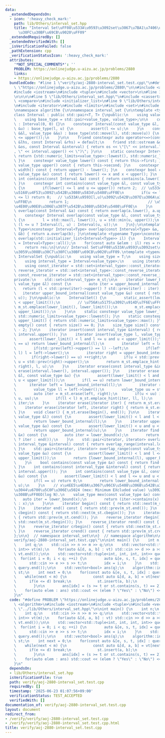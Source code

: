 ```yaml
---
data:
  _extendedDependsOn:
  - icon: ':heavy_check_mark:'
    path: lib/Others/interval_set.hpp
    title: "Interval Set\uFF08\u533A\u9593\u3092set\u3067\u7BA1\u7406\u3059\u308B\u30C7\
      \u30FC\u30BF\u69CB\u9020\uFF09"
  _extendedRequiredBy: []
  _extendedVerifiedWith: []
  _isVerificationFailed: false
  _pathExtension: cpp
  _verificationStatusIcon: ':heavy_check_mark:'
  attributes:
    '*NOT_SPECIAL_COMMENTS*': ''
    PROBLEM: https://onlinejudge.u-aizu.ac.jp/problems/2880
    links:
    - https://onlinejudge.u-aizu.ac.jp/problems/2880
  bundledCode: "#line 1 \"verify/aoj-2880-interval_set.test.cpp\"\n#define PROBLEM\
    \ \"https://onlinejudge.u-aizu.ac.jp/problems/2880\"\n\n#include <algorithm>\n\
    #include <iostream>\n#include <tuple>\n#include <vector>\n\n#line 1 \"lib/Others/interval_set.hpp\"\
    \n\n\n\n#line 5 \"lib/Others/interval_set.hpp\"\n#include <cassert>\n#include\
    \ <compare>\n#include <initializer_list>\n#line 9 \"lib/Others/interval_set.hpp\"\
    \n#include <iterator>\n#include <limits>\n#include <set>\n#include <utility>\n\
    \nnamespace algorithm {\n\nnamespace interval_set {\n\ntemplate <typename T>\n\
    class Interval : public std::pair<T, T> {\npublic:\n    using value_type = T;\n\
    \    using base_type = std::pair<value_type, value_type>;\n\n    constexpr Interval()\
    \ : Interval(0, 0) {}\n    constexpr Interval(const value_type &l, const value_type\
    \ &u) : base_type(l, u) {\n        assert(l <= u);\n    }\n    constexpr Interval(value_type\
    \ &&l, value_type &&u) : base_type(std::move(l), std::move(u)) {\n        assert(lower()\
    \ <= upper());\n    }\n\n    friend constexpr auto operator<=>(const Interval\
    \ &lhs, const Interval &rhs) = default;\n    friend std::ostream &operator<<(std::ostream\
    \ &os, const Interval &interval) { return os << \"[\" << interval.lower() << \"\
    , \" << interval.upper() << \")\"; }\n\n    static constexpr Interval all() {\
    \ return {std::numeric_limits<value_type>::lowest(), std::numeric_limits<value_type>::max()};\
    \ }\n    constexpr value_type lower() const { return this->first; }\n    constexpr\
    \ value_type upper() const { return this->second; }\n    constexpr value_type\
    \ width() const { return upper() - lower(); }\n    constexpr bool contains(const\
    \ value_type &x) const { return lower() <= x and x < upper(); }\n    constexpr\
    \ int contains(const Interval &a) const { return contains(a.lower(), a.upper());\
    \ }\n    constexpr int contains(const value_type &l, const value_type &u) const\
    \ {\n        if(lower() <= l and u <= upper()) return 2;  // \u533A\u9593[l,u)\u306E\
    \u5168\u4F53\u3092\u542B\u3080\u5834\u5408\uFF0E\n        if(u <= lower() or upper()\
    \ <= l) return 0;   // \u533A\u9593[l,u)\u3092\u542B\u307E\u306A\u3044\u5834\u5408\
    \uFF0E\n        return 1;                                    // \u533A\u9593[l,u)\u306E\
    \u4E00\u90E8\u306E\u307F\u542B\u3080\u5834\u5408\uFF0E\n    }\n    constexpr Interval\
    \ overlap(const Interval &a) const { return overlap(a.lower(), a.upper()); }\n\
    \    constexpr Interval overlap(const value_type &l, const value_type &u) const\
    \ {\n        l = std::max(l, lower()), u = std::min(u, upper());\n        return\
    \ (l <= u ? Interval(l, u) : Interval(u, u));\n    }\n};\n\ntemplate <typename\
    \ Type>\nconstexpr Interval<Type> overlap(const Interval<Type> &a, const Interval<Type>\
    \ &b) { return a.overlap(b); }\n\ntemplate <typename Type>\nconstexpr Interval<Type>\
    \ overlap(std::initializer_list<Interval<Type>> il) {\n    Interval<Type> res\
    \ = Interval<Type>::all();\n    for(const auto &elem : il) res = res.overlap(elem);\n\
    \    return res;\n}\n\n// Interval Set\uFF08\u533A\u9593\u3092set\u3067\u7BA1\u7406\
    \u3059\u308B\u30C7\u30FC\u30BF\u69CB\u9020\uFF09.\ntemplate <typename T>\nclass\
    \ IntervalSet {\npublic:\n    using value_type = T;\n    using size_type = std::size_t;\n\
    \    using interval_type = Interval<value_type>;\n    using iterator = std::set<interval_type>::const_iterator;\n\
    \    using const_iterator = std::set<interval_type>::const_iterator;\n    using\
    \ reverse_iterator = std::set<interval_type>::const_reverse_iterator;\n    using\
    \ const_reverse_iterator = std::set<interval_type>::const_reverse_iterator;\n\n\
    private:\n    std::set<interval_type> m_st;\n\n    iterator lower_bound_internal(const\
    \ value_type &l) const {\n        auto iter = upper_bound_internal(l);\n     \
    \   return (l < std::prev(iter)->upper() ? std::prev(iter) : iter);\n    }\n \
    \   iterator upper_bound_internal(const value_type &u) const { return m_st.lower_bound(interval_type(u,\
    \ u)); }\n\npublic:\n    IntervalSet() {\n        static_assert(lower_limit()\
    \ < upper_limit());\n        // \u756A\u5175\u3092\u914D\u7F6E\uFF0E\n       \
    \ m_st.emplace(lower_limit(), lower_limit());\n        m_st.emplace(upper_limit(),\
    \ upper_limit());\n    }\n\n    static constexpr value_type lower_limit() { return\
    \ std::numeric_limits<value_type>::lowest(); }\n    static constexpr value_type\
    \ upper_limit() { return std::numeric_limits<value_type>::max(); }\n\n    bool\
    \ empty() const { return size() == 0; }\n    size_type size() const { return m_st.size()\
    \ - 2; }\n\n    iterator insert(const interval_type &interval) { return insert(interval.lower(),\
    \ interval.upper()); }\n    iterator insert(value_type l, value_type u) {\n  \
    \      assert(lower_limit() < l and l <= u and u < upper_limit());\n        if(l\
    \ == u) return lower_bound_internal(l);\n        iterator left = lower_bound_internal(l);\n\
    \        if(std::prev(left)->upper() == l) --left;\n        if(left->lower() <\
    \ l) l = left->lower();\n        iterator right = upper_bound_internal(u);\n \
    \       if(right->lower() == u) ++right;\n        if(u < std::prev(right)->upper())\
    \ u = std::prev(right)->upper();\n        return m_st.emplace_hint(m_st.erase(left,\
    \ right), l, u);\n    }\n    iterator erase(const interval_type &interval) { return\
    \ erase(interval.lower(), interval.upper()); }\n    iterator erase(const value_type\
    \ &l, const value_type &u) {\n        assert(lower_limit() < l and l <= u and\
    \ u < upper_limit());\n        if(l == u) return lower_bound_internal(l);\n  \
    \      iterator left = lower_bound_internal(l);\n        iterator right = upper_bound_internal(u);\n\
    \        value_type ll = left->lower();\n        value_type uu = std::prev(right)->upper();\n\
    \        auto iter = m_st.erase(left, right);\n        if(u < uu) iter = m_st.emplace_hint(iter,\
    \ u, uu);\n        if(ll < l) m_st.emplace_hint(iter, ll, l);\n        return\
    \ iter;\n    }\n    iterator erase(iterator iter) { return m_st.erase(iter); }\n\
    \    iterator erase(iterator left, iterator right) { return m_st.erase(left, right);\
    \ }\n    void clear() { m_st.erase(begin(), end()); }\n\n    iterator lower_bound(const\
    \ value_type &l) const {\n        assert(lower_limit() < l and l < upper_limit());\n\
    \        return lower_bound_internal(l);\n    }\n    iterator upper_bound(const\
    \ value_type &u) const {\n        assert(lower_limit() < u and u < upper_limit());\n\
    \        return upper_bound_internal(u);\n    }\n    iterator find(const value_type\
    \ &x) const {\n        auto iter = lower_bound(x);\n        return (iter->contains(x)\
    \ ? iter : end());\n    }\n    std::pair<iterator, iterator> overlap_range(const\
    \ interval_type &interval) const { return overlap_range(interval.lower(), interval.upper());\
    \ }\n    std::pair<iterator, iterator> overlap_range(const value_type &l, const\
    \ value_type &u) const {\n        assert(lower_limit() < l and l <= u and u <\
    \ upper_limit());\n        return {lower_bound_internal(l), upper_bound_internal(u)};\n\
    \    }\n    bool contains(const value_type &x) const { return find(x) != end();\
    \ }\n    int contains(const interval_type &interval) const { return contains(interval.lower(),\
    \ interval.upper()); }\n    int contains(const value_type &l, const value_type\
    \ &u) const {\n        assert(lower_limit() < l and l <= u and u < upper_limit());\n\
    \        if(l == u) return 0;\n        return lower_bound_internal(l)->contains(l,\
    \ u);\n    }\n    // x\u4EE5\u4E0A\u3067\u96C6\u5408\u306B\u542B\u307E\u308C\u306A\
    \u3044\u6700\u5C0F\u306E\u5024 (mex: Minimum EXcluded value) \u3092\u6C42\u3081\
    \u308B\uFF0EO(log N).\n    value_type mex(const value_type &x) const {\n     \
    \   auto iter = lower_bound(x);\n        return (iter->contains(x) ? iter->upper()\
    \ : x);\n    }\n\n    iterator begin() const { return std::next(m_st.begin());\
    \ }\n    iterator end() const { return std::prev(m_st.end()); }\n    iterator\
    \ cbegin() const { return std::next(m_st.cbegin()); }\n    iterator cend() const\
    \ { return std::prev(m_st.cend()); }\n    reverse_iterator rbegin() const { return\
    \ std::next(m_st.rbegin()); }\n    reverse_iterator rend() const { return std::prev(m_st.rend());\
    \ }\n    reverse_iterator crbegin() const { return std::next(m_st.crbegin());\
    \ }\n    reverse_iterator crend() const { return std::prev(m_st.crend()); }\n\
    };\n\n}  // namespace interval_set\n\n}  // namespace algorithm\n\n\n#line 9 \"\
    verify/aoj-2880-interval_set.test.cpp\"\n\nint main() {\n    int n;\n    int m;\n\
    \    int q;\n    std::cin >> n >> m >> q;\n\n    std::vector<std::tuple<int, int,\
    \ int>> vt(m);\n    for(auto &[d, a, b] : vt) std::cin >> d >> a >> b;\n    std::sort(vt.begin(),\
    \ vt.end());\n\n    std::vector<std::tuple<int, int, int, int>> query(q);\n  \
    \  for(int i = 0; i < q; ++i) {\n        auto &[e, s, t, idx] = query[i];\n  \
    \      std::cin >> e >> s >> t;\n        idx = i;\n    }\n    std::sort(query.begin(),\
    \ query.end());\n\n    std::vector<bool> ans(q);\n    algorithm::interval_set::IntervalSet<int>\
    \ st;\n    int next = 0;\n    for(const auto &[e, s, t, idx] : query) {\n    \
    \    while(next < m) {\n            const auto &[d, a, b] = vt[next];\n      \
    \      if(e <= d) break;\n            st.insert(a, b);\n            ++next;\n\
    \        }\n\n        ans[idx] = (s >= t or st.contains(s, t) == 2);\n    }\n\n\
    \    for(auto elem : ans) std::cout << (elem ? \"Yes\" : \"No\") << \"\\n\";\n\
    }\n"
  code: "#define PROBLEM \"https://onlinejudge.u-aizu.ac.jp/problems/2880\"\n\n#include\
    \ <algorithm>\n#include <iostream>\n#include <tuple>\n#include <vector>\n\n#include\
    \ \"../lib/Others/interval_set.hpp\"\n\nint main() {\n    int n;\n    int m;\n\
    \    int q;\n    std::cin >> n >> m >> q;\n\n    std::vector<std::tuple<int, int,\
    \ int>> vt(m);\n    for(auto &[d, a, b] : vt) std::cin >> d >> a >> b;\n    std::sort(vt.begin(),\
    \ vt.end());\n\n    std::vector<std::tuple<int, int, int, int>> query(q);\n  \
    \  for(int i = 0; i < q; ++i) {\n        auto &[e, s, t, idx] = query[i];\n  \
    \      std::cin >> e >> s >> t;\n        idx = i;\n    }\n    std::sort(query.begin(),\
    \ query.end());\n\n    std::vector<bool> ans(q);\n    algorithm::interval_set::IntervalSet<int>\
    \ st;\n    int next = 0;\n    for(const auto &[e, s, t, idx] : query) {\n    \
    \    while(next < m) {\n            const auto &[d, a, b] = vt[next];\n      \
    \      if(e <= d) break;\n            st.insert(a, b);\n            ++next;\n\
    \        }\n\n        ans[idx] = (s >= t or st.contains(s, t) == 2);\n    }\n\n\
    \    for(auto elem : ans) std::cout << (elem ? \"Yes\" : \"No\") << \"\\n\";\n\
    }\n"
  dependsOn:
  - lib/Others/interval_set.hpp
  isVerificationFile: true
  path: verify/aoj-2880-interval_set.test.cpp
  requiredBy: []
  timestamp: '2025-06-23 01:07:56+09:00'
  verificationStatus: TEST_ACCEPTED
  verifiedWith: []
documentation_of: verify/aoj-2880-interval_set.test.cpp
layout: document
redirect_from:
- /verify/verify/aoj-2880-interval_set.test.cpp
- /verify/verify/aoj-2880-interval_set.test.cpp.html
title: verify/aoj-2880-interval_set.test.cpp
---
```

